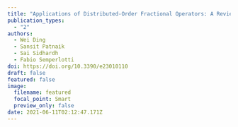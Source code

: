 ```yaml
---
title: "Applications of Distributed-Order Fractional Operators: A Review"
publication_types:
  - "2"
authors:
  - Wei Ding
  - Sansit Patnaik
  - Sai Sidhardh
  - Fabio Semperlotti
doi: https://doi.org/10.3390/e23010110
draft: false
featured: false
image:
  filename: featured
  focal_point: Smart
  preview_only: false
date: 2021-06-11T02:12:47.171Z
---
```

